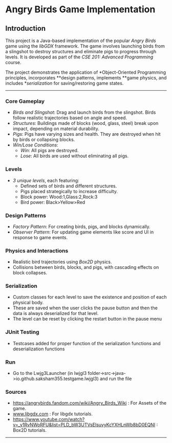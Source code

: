 # Angry Birds Game Implementation

## Introduction
This project is a Java-based implementation of the popular *Angry Birds* game using the *libGDX* framework. The game involves launching birds from a slingshot to destroy structures and eliminate pigs to progress through levels. It is developed as part of the *CSE 201: Advanced Programming* course.

The project demonstrates the application of *Object-Oriented Programming principles, incorporates **design patterns, implements **game physics, and includes **serialization* for saving/restoring game states.

---
### Core Gameplay
- *Birds and Slingshot*: Drag and launch birds from the slingshot. Birds follow realistic trajectories based on angle and speed.
- *Structures*: Buildings made of blocks (wood, glass, steel) break upon impact, depending on material durability.
- *Pigs*: Pigs have varying sizes and health. They are destroyed when hit by birds or collapsing blocks.
- *Win/Lose Conditions*:
    - *Win*: All pigs are destroyed.
    - *Lose*: All birds are used without eliminating all pigs.

### Levels
- *3 unique levels*, each featuring:
    - Defined sets of birds and different structures.
    - Pigs placed strategically to increase difficulty.
    - Block power: Wood:1,Glass:2,Rock:3
    - Bird power: Black>Yellow>Red

### Design Patterns
- *Factory Pattern*: For creating birds, pigs, and blocks dynamically.
- *Observer Pattern*: For updating game elements like score and UI in response to game events.

### Physics and Interactions
- Realistic bird trajectories using *Box2D* physics.
- Collisions between birds, blocks, and pigs, with cascading effects on block collapses.

### Serialization
- Custom classes for each level to save the existence and position of each physical body.
- These are saved when the user clicks the pause button and then the data is always deserialized for that level.
- The level can be reset by clicking the restart button in the pause menu

### JUnit Testing
- Testcases added for proper function of the serialization functions and deserialization functions
### Run
- Go to the Lwjg3Launcher (in lwjgl3 folder->src->java->io.github.saksham355.testgame.lwjgl3) and run the file

### Sources
- https://angrybirds.fandom.com/wiki/Angry_Birds_Wiki : For Assets of the game.
- www.libgdx.com : For libgdx tutorials.
- https://www.youtube.com/watch?v=_y1RvNWoRFU&list=PLD_bW3UTVsElsuvyKcYXHLnWb8bD0EQNI : Box2D tutorials.

---
